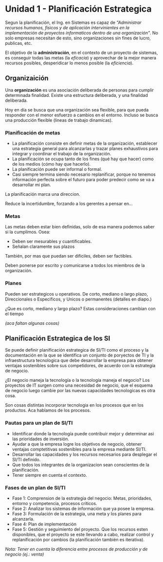 # Unidad 1 - Planificación Estrategica

Segun la planificación, el Ing. en Sistemas es capaz de *"Administrar recursos humanos, fisicos y de aplicación intervinientes en la implementación de proyectos informaticos dentro de una organización"*. No solo empresas necesitan de esto, sino organizaciones sin fines de lucro, publicas, etc.

El objetivo de la **administración**, en el contexto de un proyecto de sistemas, es conseguir todas las metas (la *eficacia*) y aprovechar de la mejor manera recursos posibles, desperidicar lo menos posible (la *eficiencia*).

## Organizaición

Una **organización** es una asociación deliberada de personas para cumplir determinada finalidad. Existe una estructura deliberada, y una finalidad deliberada.

Hoy en día se busca que una organización sea flexible, para que pueda responder con el menor esfuerzo a cambios en el entorno. Incluso se busca una producción flexible (lineas de trabajo dinamicas).

### Planificación de metas
+ La planificación consiste en definir metas de la organización, establecer una estrategia general para alcanzarlas y trazar planes exhaustivos para integrar y coordinar el trabajo de la organización.
+ La planificación se ocupa tanto de los fines (qué hay que hacer) como de los medios (cómo hay que hacerlo).
+ La planificación puede ser informal o formal.
+ Casi siempre termina siendo necesario replanificar, porque no tenemos información perfecta sobre el futuro para poder predecir como se va a desarrollar mi plan.

La planificación marca una direccion.

Reduce la incertidumbre, forzando a los gerentes a pensar en...

### Metas
Las metas deben estar bien definidas, solo de esa manera podemos saber si la cumplimos. Osea:
+ Deben ser mesurables y cuantificables.
+ Señalan claramente sus plazos

También, por mas que puedan ser dificiles, deben ser factibles.

Deben ponerse por escrito y comunicarse a todos los miembros de la organización.

### Planes

Pueden ser estrategicos u operativos. De corto, mediano o largo plazo, Direccionales o Especificos, y Unicos o permanentes (detalles en diapo.)

¿Que es corto, mediano y largo plazo? Estas consideraciones cambian con el tiempo

*(aca faltan algunas cosas)*

## Planificación Estrategica de los SI
Se puede definir planificación estrategica de SI/TI como el proceso y la documentación en la que se identifica un conjunto de poryectos de TI y la infraestructura tecnologica que debe desarrollar la empresa para obtener ventajas sostenibles sobre sus competidores, de acuerdo con la estrategia de negocio.

¿El negocio maneja la tecnología o la tecnología maneja el negocio? Los proyectos de IT surgen como una necesidad de negocio, que el esquema de negocio luego cambie por las nuevas capacidades tecnologicas es otra cosa.

Son cosas distintas incorporar tecnologia en los procesos que en los productos. Aca hablamos de los procesos.

### Pautas para un plan de SI/TI
+ Identificar donde la tecnología puede contribuir mejor y determinar asi las prioridades de inversión.
+ Ayudar a que la empresa logre los objetivos de negocio, obtener ventajas comptetitivas sostenibles para la empresa mediante SI/TI.
+ Desarrollar las capacidades y los recursos necesarios para desplegar el SI/TI definido.
+ Que todos los integrantes de la organizacion sean conscientes de la planificación.
+ Tener siempre en cuenta el contexto.

### Fases de un plan de SI/TI
+ Fase 1: Comprension de la estrategia del negocio: Metas, prioridades, entorno y competencia, procesos criticos.
+ Fase 2: Analizar los sistemas de información que ya posee la empresa.
+ Fase 3: Formulación de la estrategia, una meta y los planes para alcanzarla.
+ Fase 4: Plan de implementación
+ Fase 5: Gestión y seguimiento del proyecto. Que los recursos esten disponibles, que el proyecto se este llevando a cabo, realizar control y replanificación por cambios (la planificación también es iterativa).

*Nota: Tener en cuenta la diferencia entre procesos de producción y de negocio (ej.: venta)*